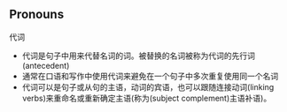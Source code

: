 ## Pronouns
代词
* 代词是句子中用来代替名词的词。被替换的名词被称为代词的先行词(antecedent)
* 通常在口语和写作中使用代词来避免在一个句子中多次重复使用同一个名词
* 代词可以是句子或从句的主语，动词的宾语，也可以跟随连接动词(linking verbs)来重命名或重新确定主语(称为(subject complement)主语补语)。
